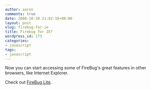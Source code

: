 ```yaml
---
author: aaron
comments: true
date: 2008-10-20 21:02:18+00:00
layout: post
slug: firebug-for-ie
title: Firebug for IE?
wordpress_id: 173
categories:
- javascript
tags:
- javascript
---
```


Now you can start accessing some of FireBug's great features in other browsers, like Internet Explorer.

Check out [FireBug Lite](http://getfirebug.com/lite.html).
